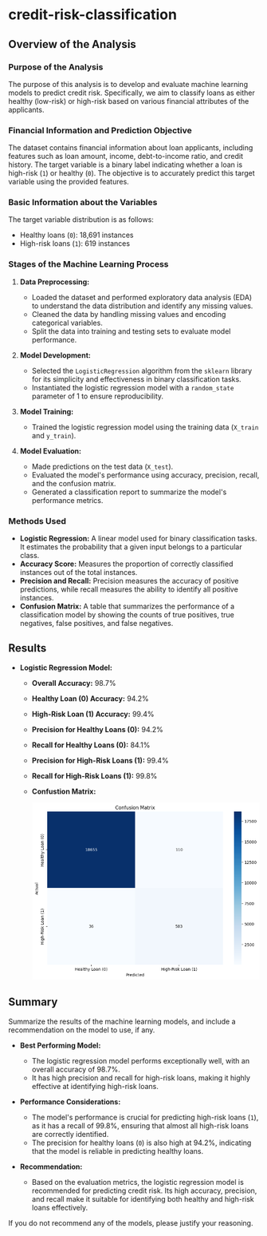 # credit-risk-classification
## Overview of the Analysis

### Purpose of the Analysis
The purpose of this analysis is to develop and evaluate machine learning models to predict credit risk. Specifically, we aim to classify loans as either healthy (low-risk) or high-risk based on various financial attributes of the applicants.

### Financial Information and Prediction Objective
The dataset contains financial information about loan applicants, including features such as loan amount, income, debt-to-income ratio, and credit history. The target variable is a binary label indicating whether a loan is high-risk (`1`) or healthy (`0`). The objective is to accurately predict this target variable using the provided features.

### Basic Information about the Variables
The target variable distribution is as follows:
- Healthy loans (`0`): 18,691 instances
- High-risk loans (`1`): 619 instances

### Stages of the Machine Learning Process
1. **Data Preprocessing:**
   - Loaded the dataset and performed exploratory data analysis (EDA) to understand the data distribution and identify any missing values.
   - Cleaned the data by handling missing values and encoding categorical variables.
   - Split the data into training and testing sets to evaluate model performance.

2. **Model Development:**
   - Selected the `LogisticRegression` algorithm from the `sklearn` library for its simplicity and effectiveness in binary classification tasks.
   - Instantiated the logistic regression model with a `random_state` parameter of 1 to ensure reproducibility.

3. **Model Training:**
   - Trained the logistic regression model using the training data (`X_train` and `y_train`).

4. **Model Evaluation:**
   - Made predictions on the test data (`X_test`).
   - Evaluated the model's performance using accuracy, precision, recall, and the confusion matrix.
   - Generated a classification report to summarize the model's performance metrics.

### Methods Used
- **Logistic Regression:** A linear model used for binary classification tasks. It estimates the probability that a given input belongs to a particular class.
- **Accuracy Score:** Measures the proportion of correctly classified instances out of the total instances.
- **Precision and Recall:** Precision measures the accuracy of positive predictions, while recall measures the ability to identify all positive instances.
- **Confusion Matrix:** A table that summarizes the performance of a classification model by showing the counts of true positives, true negatives, false positives, and false negatives.

## Results


* **Logistic Regression Model:**
    * **Overall Accuracy:** 98.7%
    * **Healthy Loan (0) Accuracy:** 94.2%
    * **High-Risk Loan (1) Accuracy:** 99.4%
    * **Precision for Healthy Loans (0):** 94.2%
    * **Recall for Healthy Loans (0):** 84.1%
    * **Precision for High-Risk Loans (1):** 99.4%
    * **Recall for High-Risk Loans (1):** 99.8%
    * **Confustion Matrix:**

        ![Confusion Matrix](images/confusion_matrix.png)



## Summary

Summarize the results of the machine learning models, and include a recommendation on the model to use, if any.

* **Best Performing Model:**
  - The logistic regression model performs exceptionally well, with an overall accuracy of 98.7%.
  - It has high precision and recall for high-risk loans, making it highly effective at identifying high-risk loans.

* **Performance Considerations:**
  - The model's performance is crucial for predicting high-risk loans (`1`), as it has a recall of 99.8%, ensuring that almost all high-risk loans are correctly identified.
  - The precision for healthy loans (`0`) is also high at 94.2%, indicating that the model is reliable in predicting healthy loans.

* **Recommendation:**
  - Based on the evaluation metrics, the logistic regression model is recommended for predicting credit risk. Its high accuracy, precision, and recall make it suitable for identifying both healthy and high-risk loans effectively.

If you do not recommend any of the models, please justify your reasoning.